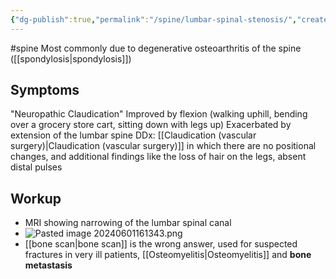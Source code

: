 ```yaml
---
{"dg-publish":true,"permalink":"/spine/lumbar-spinal-stenosis/","created":"2024-05-18T22:53:21.311-07:00","updated":"2025-09-03T13:14:38.546-07:00"}
---
```



#spine
Most commonly due to degenerative osteoarthritis of the spine ([[spondylosis\|spondylosis]])

## Symptoms
"Neuropathic Claudication"
	Improved by flexion (walking uphill, bending over a grocery store cart, sitting down with legs up)
Exacerbated by extension of the lumbar spine
DDx: [[Claudication (vascular surgery)\|Claudication (vascular surgery)]] in which there are no positional changes, and additional findings like the loss of hair on the legs, absent distal pulses

## Workup
- MRI showing narrowing of the lumbar spinal canal
- ![Pasted image 20240601161343.png](/img/user/Spine/assets/Pasted%20image%2020240601161343.png)
- [[bone scan\|bone scan]] is the wrong answer, used for suspected fractures in very ill patients, [[Osteomyelitis\|Osteomyelitis]] and **bone metastasis** 